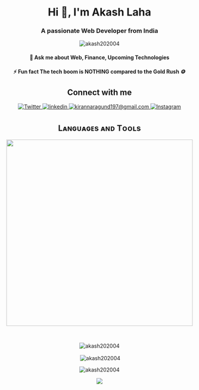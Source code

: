 <h1 align="center">Hi 👋, I'm Akash Laha</h1>
<h3 align="center">A passionate Web Developer from India</h3>

<p align="center"> <img src="https://komarev.com/ghpvc/?username=akash202004&label=Profile%20views&color=0e75b6&style=flat" alt="akash202004" /> </p>
<h4 align="center">🦄 Ask me about Web, Finance, Upcoming Technologies</h4>

<h4 align="center">⚡ Fun fact The tech boom is NOTHING compared to the Gold Rush 🪙</h4>

<!-- Soicals -->
<h2 align="center">Connect with me</h2>
<div align="center">
<a href="https://twitter.com/Akash_202004" target="_blank">
<img src="https://img.shields.io/badge/Twitter-1DA1F2?style=for-the-badge&logo=twitter&logoColor=white" alt="Twitter" style="margin-bottom: 5px;"  />
</a>

<a href="https://www.linkedin.com/in/akash-laha-799427244/" target="_blank">
<img src="https://img.shields.io/badge/linkedin-%231E77B5.svg?&style=for-the-badge&logo=linkedin&logoColor=white" alt="linkedin" style="margin-bottom: 5px;" />
</a>
  
<a href="mailto:akashlaha48@gmail.com" target="_blank">
<img src="https://img.shields.io/badge/Gmail-D14836?style=for-the-badge&logo=gmail&logoColor=white" alt=kirannaragund197@gmail.com mail style="margin-bottom: 5px;" />
</a>
<a href="https://www.instagram.com/_akash_._laha_/" target="_blank">
<img src="https://img.shields.io/badge/Instagram-E4405F?style=for-the-badge&logo=instagram&logoColor=white" alt="Instagram" style="margin-bottom: 5px;" />
</a>


<!--Languages and Tools Section-->       
<h2 align="center">Lᴀɴɢᴜᴀɢᴇs ᴀɴᴅ Tᴏᴏʟs</h2> 
<p align="center">
<img width="500px"  src="https://skillicons.dev/icons?i=js,react,redux,tailwind,nodejs,express,mongo,mysql,html,css,git,vscode,postman,webstorm,java,c,appwrite,discord,firebase,materialui,nextjs,npm,sass,ts&perline=10"  />
</p>
<br />


<p><img align="center" src="https://github-readme-stats.vercel.app/api/top-langs?username=akash202004&show_icons=true&locale=en&layout=compact&theme=nightowl" alt="akash202004" /></p>

<p>&nbsp;<img align="center" src="https://github-readme-stats.vercel.app/api?username=akash202004&show_icons=true&locale=en&theme=nightowl" alt="akash202004" /></p>

<p><img align="center" src="https://github-readme-streak-stats.herokuapp.com/?user=akash202004&theme=nightowl" alt="akash202004" /></p>

<!--Footer--> 
<p align="center">
  <img src="https://capsule-render.vercel.app/api?type=waving&color=gradient&height=65&section=footer"/>
</p>
